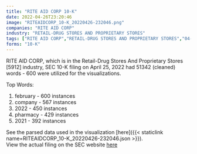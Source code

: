 ```yaml
---
title: "RITE AID CORP 10-K"
date: 2022-04-26T23:20:46
image: "RITEAIDCORP_10-K_20220426-232046.png"
companies: "RITE AID CORP"
industry: "RETAIL-DRUG STORES AND PROPRIETARY STORES"
tags: ["RITE AID CORP","RETAIL-DRUG STORES AND PROPRIETARY STORES","04-25-2022","10-K"]
forms: "10-K"
---
```

RITE AID CORP, which is in the Retail-Drug Stores And Proprietary Stores [5912] industry, SEC 10-K filing on April 25, 2022 had 51342 (cleaned) words - 600 were utilized for the visualizations.

Top Words:
1. february - 600 instances
2. company - 567 instances
3. 2022 - 450 instances
4. pharmacy - 429 instances
5. 2021 - 392 instances


See the parsed data used in the visualization [here]({{< staticlink name=RITEAIDCORP_10-K_20220426-232046.json >}}).  
View the actual filing on the SEC website [here](https://www.sec.gov/Archives/edgar/data/84129/0001558370-22-005866.txt)